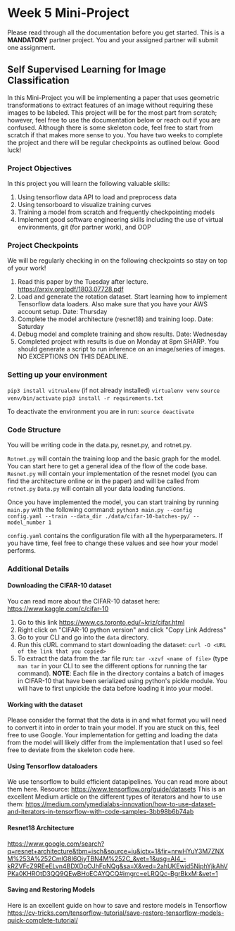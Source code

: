 # Week 5 Mini-Project
Please read through all the documentation before you get started.
This is a **MANDATORY** partner project. You and your assigned partner will submit one assignment.

## Self Supervised Learning for Image Classification

In this Mini-Project you will be implementing a paper that uses geometric transformations to extract features of an image without requiring these images to be labeled. This project will be for the most part from scratch; however, feel free to use the documentation below or reach out if you are confused. Although there is some skeleton code, feel free to start from scratch if that makes more sense to you. You have two weeks to complete the project and there will be regular checkpoints as outlined below. Good luck!

### Project Objectives
In this project you will learn the following valuable skills:
1. Using tensorflow data API to load and preprocess data
2. Using tensorboard to visualize training curves
3. Training a model from scratch and frequently checkpointing models
4. Implement good software engineering skills including the use of virtual environments, git (for partner work), and OOP

### Project Checkpoints
We will be regularly checking in on the following checkpoints so stay on top of your work!
1. Read this paper by the Tuesday after lecture. https://arxiv.org/pdf/1803.07728.pdf
2. Load and generate the rotation dataset. Start learning how to implement Tensorflow data loaders. Also make sure that you have your AWS account setup. Date: Thursday
3. Complete the model architecture (resnet18) and training loop. Date: Saturday
4. Debug model and complete training and show results. Date: Wednesday
5. Completed project with results is due on Monday at 8pm SHARP. You should generate a script to run inference on an image/series of images. NO EXCEPTIONS ON THIS DEADLINE.

### Setting up your environment
`pip3 install vitrualenv` (if not already installed)
`virtualenv venv`
`source venv/bin/activate`
`pip3 install -r requirements.txt`

To deactivate the environment you are in run:
`source deactivate`

### Code Structure
You will be writing code in the data.py, resnet.py, and rotnet.py.

`Rotnet.py` will contain the training loop and the basic graph for the model. You can start here to get a general idea of the flow of the code base.
`Resnet.py` will contain your implementation of the resnet model (you can find the architecture online or in the paper) and will be called from `rotnet.py`
`Data.py` will contain all your data loading functions.

Once you have implemented the model, you can start training by running `main.py` with the following command:
`python3 main.py --config config.yaml --train --data_dir ./data/cifar-10-batches-py/ --model_number 1`

`config.yaml` contains the configuration file with all the hyperparameters. If you have time, feel free to change these values and see how your model performs.

### Additional Details
#### Downloading the CIFAR-10 dataset
You can read more about the CIFAR-10 dataset here: https://www.kaggle.com/c/cifar-10
1. Go to this link https://www.cs.toronto.edu/~kriz/cifar.html
2. Right click on "CIFAR-10 python version" and click "Copy Link Address"
3. Go to your CLI and go into the `data` directory.
4. Run this cURL command to start downloading the dataset: `curl -O <URL of the link that you copied>`
5. To extract the data from the .tar file run: `tar -xzvf <name of file>` (type `man tar` in your CLI to see the different options for running the tar command).
**NOTE**: Each file in the directory contains a batch of images in CIFAR-10 that have been serialized using python's pickle module. You will have to first unpickle the data before loading it into your model.

#### Working with the dataset
Please consider the format that the data is in and what format you will need to convert it into in order to train your model. If you are stuck on this, feel free to use Google.
Your implementation for getting and loading the data from the model will likely differ from the implementation that I used so feel free to deviate from the skeleton code here.

#### Using Tensorflow dataloaders
We use tensorflow to build efficient datapipelines. You can read more about them here.
Resource: https://www.tensorflow.org/guide/datasets
This is an excellent Medium article on the different types of iterators and how to use them: https://medium.com/ymedialabs-innovation/how-to-use-dataset-and-iterators-in-tensorflow-with-code-samples-3bb98b6b74ab

#### Resnet18 Architecture
https://www.google.com/search?q=resnet+architecture&tbm=isch&source=iu&ictx=1&fir=nrwHYuY3M7ZNXM%253A%252CmlG8I6OjyTBN4M%252C_&vet=1&usg=AI4_-kRZVFcZ9REeELvn4BDXDpOJhFpNQg&sa=X&ved=2ahUKEwjd5NiphYjkAhVPKa0KHROtD3QQ9QEwBHoECAYQCQ#imgrc=eLRQQc-BgrBkxM:&vet=1

#### Saving and Restoring Models
Here is an excellent guide on how to save and restore models in Tensorflow
https://cv-tricks.com/tensorflow-tutorial/save-restore-tensorflow-models-quick-complete-tutorial/
